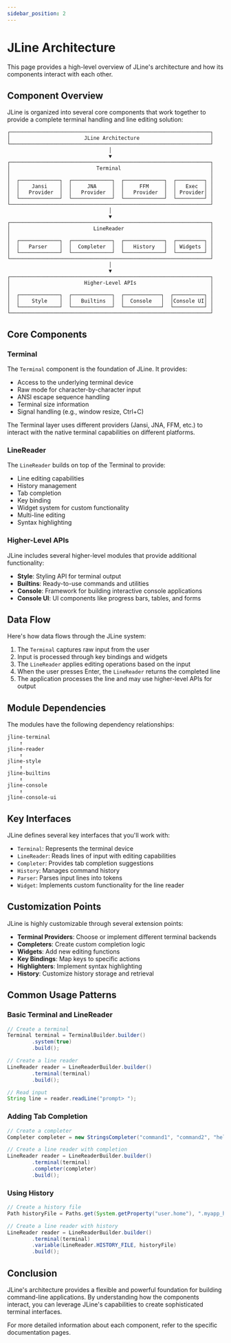 ```yaml
---
sidebar_position: 2
---
```


# JLine Architecture

This page provides a high-level overview of JLine's architecture and how its components interact with each other.

## Component Overview

JLine is organized into several core components that work together to provide a complete terminal handling and line editing solution:

```
┌─────────────────────────────────────────────────────────────────┐
│                        JLine Architecture                       │
└─────────────────────────────────────────────────────────────────┘
                                 │
                                 ▼
┌─────────────────────────────────────────────────────────────────┐
│                            Terminal                             │
│                                                                 │
│  ┌─────────────┐  ┌─────────────┐  ┌─────────────┐  ┌─────────┐ │
│  │    Jansi    │  │     JNA     │  │     FFM     │  │   Exec  │ │
│  │   Provider  │  │   Provider  │  │   Provider  │  │ Provider│ │
│  └─────────────┘  └─────────────┘  └─────────────┘  └─────────┘ │
└─────────────────────────────────────────────────────────────────┘
                                 │
                                 ▼
┌─────────────────────────────────────────────────────────────────┐
│                           LineReader                            │
│                                                                 │
│  ┌─────────────┐  ┌─────────────┐  ┌─────────────┐  ┌─────────┐ │
│  │   Parser    │  │  Completer  │  │   History   │  │ Widgets │ │
│  └─────────────┘  └─────────────┘  └─────────────┘  └─────────┘ │
└─────────────────────────────────────────────────────────────────┘
                                 │
                                 ▼
┌─────────────────────────────────────────────────────────────────┐
│                        Higher-Level APIs                        │
│                                                                 │
│  ┌─────────────┐  ┌─────────────┐  ┌────────────┐  ┌──────────┐ │
│  │    Style    │  │   Builtins  │  │  Console   │  │Console UI│ │
│  └─────────────┘  └─────────────┘  └────────────┘  └──────────┘ │
└─────────────────────────────────────────────────────────────────┘
```

## Core Components

### Terminal

The `Terminal` component is the foundation of JLine. It provides:

- Access to the underlying terminal device
- Raw mode for character-by-character input
- ANSI escape sequence handling
- Terminal size information
- Signal handling (e.g., window resize, Ctrl+C)

The Terminal layer uses different providers (Jansi, JNA, FFM, etc.) to interact with the native terminal capabilities on different platforms.

### LineReader

The `LineReader` builds on top of the Terminal to provide:

- Line editing capabilities
- History management
- Tab completion
- Key binding
- Widget system for custom functionality
- Multi-line editing
- Syntax highlighting

### Higher-Level APIs

JLine includes several higher-level modules that provide additional functionality:

- **Style**: Styling API for terminal output
- **Builtins**: Ready-to-use commands and utilities
- **Console**: Framework for building interactive console applications
- **Console UI**: UI components like progress bars, tables, and forms

## Data Flow

Here's how data flows through the JLine system:

1. The `Terminal` captures raw input from the user
2. Input is processed through key bindings and widgets
3. The `LineReader` applies editing operations based on the input
4. When the user presses Enter, the `LineReader` returns the completed line
5. The application processes the line and may use higher-level APIs for output

## Module Dependencies

The modules have the following dependency relationships:

```
jline-terminal
    ↑
jline-reader
    ↑
jline-style
    ↑
jline-builtins
    ↑
jline-console
    ↑
jline-console-ui
```

## Key Interfaces

JLine defines several key interfaces that you'll work with:

- `Terminal`: Represents the terminal device
- `LineReader`: Reads lines of input with editing capabilities
- `Completer`: Provides tab completion suggestions
- `History`: Manages command history
- `Parser`: Parses input lines into tokens
- `Widget`: Implements custom functionality for the line reader

## Customization Points

JLine is highly customizable through several extension points:

- **Terminal Providers**: Choose or implement different terminal backends
- **Completers**: Create custom completion logic
- **Widgets**: Add new editing functions
- **Key Bindings**: Map keys to specific actions
- **Highlighters**: Implement syntax highlighting
- **History**: Customize history storage and retrieval

## Common Usage Patterns

### Basic Terminal and LineReader

```java
// Create a terminal
Terminal terminal = TerminalBuilder.builder()
        .system(true)
        .build();

// Create a line reader
LineReader reader = LineReaderBuilder.builder()
        .terminal(terminal)
        .build();

// Read input
String line = reader.readLine("prompt> ");
```

### Adding Tab Completion

```java
// Create a completer
Completer completer = new StringsCompleter("command1", "command2", "help", "quit");

// Create a line reader with completion
LineReader reader = LineReaderBuilder.builder()
        .terminal(terminal)
        .completer(completer)
        .build();
```

### Using History

```java
// Create a history file
Path historyFile = Paths.get(System.getProperty("user.home"), ".myapp_history");

// Create a line reader with history
LineReader reader = LineReaderBuilder.builder()
        .terminal(terminal)
        .variable(LineReader.HISTORY_FILE, historyFile)
        .build();
```

## Conclusion

JLine's architecture provides a flexible and powerful foundation for building command-line applications. By understanding how the components interact, you can leverage JLine's capabilities to create sophisticated terminal interfaces.

For more detailed information about each component, refer to the specific documentation pages.

